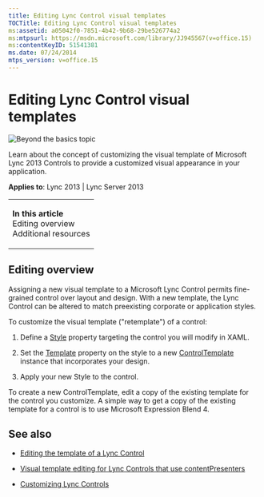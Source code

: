 ```yaml
---
title: Editing Lync Control visual templates
TOCTitle: Editing Lync Control visual templates
ms:assetid: a05042f0-7851-4b42-9b68-29be526774a2
ms:mtpsurl: https://msdn.microsoft.com/library/JJ945567(v=office.15)
ms:contentKeyID: 51541381
ms.date: 07/24/2014
mtps_version: v=office.15
---
```


# Editing Lync Control visual templates

![Beyond the basics topic](images/JJ937254.mod_icon_beyondbasics_long(Office.15).png "Beyond the basics topic")

Learn about the concept of customizing the visual template of Microsoft Lync 2013 Controls to provide a customized visual appearance in your application.



**Applies to**: Lync 2013 | Lync Server 2013

<table>
<colgroup>
<col style="width: 100%" />
</colgroup>
<tbody>
<tr class="odd">
<td><p><strong>In this article</strong><br />
Editing overview<br />
Additional resources</p></td>
</tr>
</tbody>
</table>

## Editing overview

Assigning a new visual template to a Microsoft Lync Control permits fine-grained control over layout and design. With a new template, the Lync Control can be altered to match preexisting corporate or application styles.

To customize the visual template ("retemplate") of a control:

1.  Define a [Style](http://msdn2.microsoft.com/library/ms600899) property targeting the control you will modify in XAML.

2.  Set the [Template](http://msdn2.microsoft.com/library/ms592524) property on the style to a new [ControlTemplate](http://msdn2.microsoft.com/library/ms609827) instance that incorporates your design.

3.  Apply your new Style to the control.

To create a new ControlTemplate, edit a copy of the existing template for the control you customize. A simple way to get a copy of the existing template for a control is to use Microsoft Expression Blend 4.

## See also

  - [Editing the template of a Lync Control](editing-the-template-of-a-lync-control.md)

  - [Visual template editing for Lync Controls that use contentPresenters](visual-template-editing-for-lync-controls-that-use-contentpresenters.md)

  - [Customizing Lync Controls](customizing-lync-controls.md)

